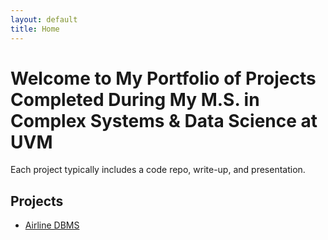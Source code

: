 ```yaml
---
layout: default
title: Home
---
```


# Welcome to My Portfolio of Projects Completed During My M.S. in Complex Systems & Data Science at UVM

Each project typically includes a code repo, write-up, and presentation.

## Projects
- [Airline DBMS](projects/airlines.md)
